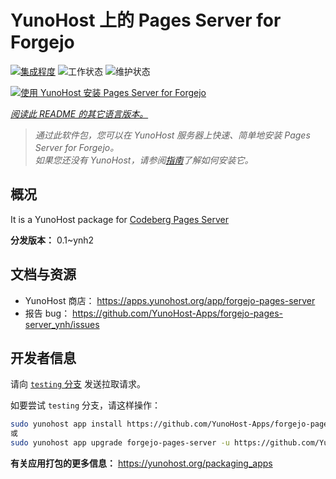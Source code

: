 <!--
注意：此 README 由 <https://github.com/YunoHost/apps/tree/master/tools/readme_generator> 自动生成
请勿手动编辑。
-->

# YunoHost 上的 Pages Server for Forgejo

[![集成程度](https://dash.yunohost.org/integration/forgejo-pages-server.svg)](https://ci-apps.yunohost.org/ci/apps/forgejo-pages-server/) ![工作状态](https://ci-apps.yunohost.org/ci/badges/forgejo-pages-server.status.svg) ![维护状态](https://ci-apps.yunohost.org/ci/badges/forgejo-pages-server.maintain.svg)

[![使用 YunoHost 安装 Pages Server for Forgejo](https://install-app.yunohost.org/install-with-yunohost.svg)](https://install-app.yunohost.org/?app=forgejo-pages-server)

*[阅读此 README 的其它语言版本。](./ALL_README.md)*

> *通过此软件包，您可以在 YunoHost 服务器上快速、简单地安装 Pages Server for Forgejo。*  
> *如果您还没有 YunoHost，请参阅[指南](https://yunohost.org/install)了解如何安装它。*

## 概况

It is a YunoHost package for [Codeberg Pages Server](https://codeberg.org/Codeberg/pages-server)


**分发版本：** 0.1~ynh2
## 文档与资源

- YunoHost 商店： <https://apps.yunohost.org/app/forgejo-pages-server>
- 报告 bug： <https://github.com/YunoHost-Apps/forgejo-pages-server_ynh/issues>

## 开发者信息

请向 [`testing` 分支](https://github.com/YunoHost-Apps/forgejo-pages-server_ynh/tree/testing) 发送拉取请求。

如要尝试 `testing` 分支，请这样操作：

```bash
sudo yunohost app install https://github.com/YunoHost-Apps/forgejo-pages-server_ynh/tree/testing --debug
或
sudo yunohost app upgrade forgejo-pages-server -u https://github.com/YunoHost-Apps/forgejo-pages-server_ynh/tree/testing --debug
```

**有关应用打包的更多信息：** <https://yunohost.org/packaging_apps>
